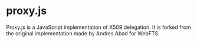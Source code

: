 proxy.js
========

Proxy.js is a JavaScript implementation of X509 delegation. It is forked from the original implementation made by Andres Abad
for WebFTS.


